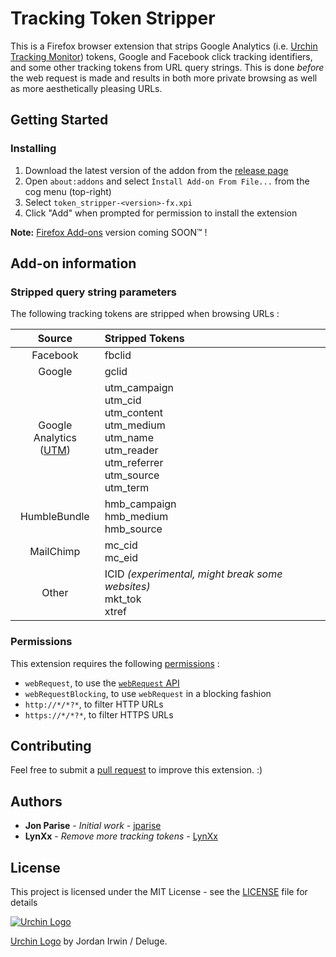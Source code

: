 # Tracking Token Stripper
This is a Firefox browser extension that strips Google Analytics
(i.e. [Urchin Tracking Monitor][utm]) tokens, Google and Facebook click
tracking identifiers, and some other tracking tokens from URL query strings. This is done *before* the web request is made and results in both more private browsing as well as more aesthetically pleasing URLs.

## Getting Started
### Installing
1. Download the latest version of the addon from the [release page]
2. Open `about:addons` and select `Ìnstall Add-on From File...` from the cog menu (top-right)
3. Select `token_stripper-<version>-fx.xpi`
4. Click "Add" when prompted for permission to install the extension

**Note:** [Firefox Add-ons] version coming SOON™ !

## Add-on information
### Stripped query string parameters
The following tracking tokens are stripped when browsing URLs :

| Source | Stripped Tokens |
| :---: | :--- |
| Facebook | fbclid |
| Google | gclid |
| Google Analytics<br />([UTM]) | utm_campaign<br />utm_cid<br />utm_content<br />utm_medium<br />utm_name<br />utm_reader<br />utm_referrer<br />utm_source<br />utm_term |
| HumbleBundle | hmb_campaign<br />hmb_medium<br />hmb_source |
| MailChimp | mc_cid<br />mc_eid |
| Other | ICID *(experimental, might break some websites)* <br />mkt_tok<br />xtref |

### Permissions
This extension requires the following [permissions] :
 - `webRequest`, to use the [`webRequest` API][webRequest]
 - `webRequestBlocking`, to use `webRequest` in a blocking fashion
 - `http://*/*?*`, to filter HTTP URLs
 - `https://*/*?*`, to filter HTTPS URLs

## Contributing
Feel free to submit a [pull request](https://github.com/LynXx-Meow/firefox-token-stripper/pulls) to improve this extension. :)

## Authors
* **Jon Parise** - *Initial work* - [jparise](https://github.com/jparise)
* **LynXx** - *Remove more tracking tokens* - [LynXx](https://github.com/LynXx-Meow)

## License
This project is licensed under the MIT License - see the [LICENSE](LICENSE) file for details

[![Urchin Logo](icon-128.png "Urchin Logo")](http://www.openclipart.org/detail/69997)

[Urchin Logo](http://www.openclipart.org/detail/69997) by Jordan Irwin / Deluge.

[release page]: https://github.com/LynXx-Meow/firefox-token-stripper/releases
[Firefox Add-ons]: https://addons.mozilla.org
[utm]: https://en.wikipedia.org/wiki/UTM_parameters
[addons]: https://addons.mozilla.org/addon/utm-tracking-token-stripper/
[permissions]: https://developer.mozilla.org/en-US/docs/Mozilla/Add-ons/WebExtensions/manifest.json/permissions
[webRequest]: https://developer.mozilla.org/en-US/docs/Mozilla/Add-ons/WebExtensions/API/webRequest
